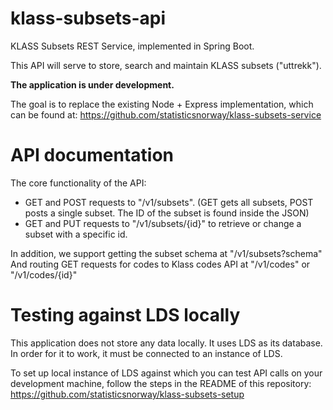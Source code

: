 # klass-subsets-api
KLASS Subsets REST Service, implemented in Spring Boot.

This API will serve to store, search and maintain KLASS subsets ("uttrekk").

**The application is under development.**

The goal is to replace the existing Node + Express implementation, which can be found at: https://github.com/statisticsnorway/klass-subsets-service

# API documentation

The core functionality of the API:
- GET and POST requests to "/v1/subsets". (GET gets all subsets, POST posts a single subset. The ID of the subset is found inside the JSON)
- GET and PUT requests to "/v1/subsets/{id}" to retrieve or change a subset with a specific id.

In addition, we support getting the subset schema at "/v1/subsets?schema"
And routing GET requests for codes to Klass codes API at "/v1/codes" or "/v1/codes/{id}"


# Testing against LDS locally

This application does not store any data locally. It uses LDS as its database. In order for it to work, it must be connected to an instance of LDS.

To set up local instance of LDS against which you can test API calls on your development machine, follow the steps in the README of this repository: https://github.com/statisticsnorway/klass-subsets-setup
